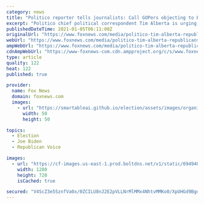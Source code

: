 ```yaml
---
category: news
title: "Politico reporter tells journalists: Call GOPers objecting to Biden win 'radicals', 'extremists'"
excerpt: "Politico chief political correspondent Tim Alberta is urging other journalists to refrain from characterizing any Republican who supports President Trump's ongoing efforts to challenge the results of the 2020 presidential election as a \"conservative."
publishedDateTime: 2021-01-05T06:11:00Z
originalUrl: "https://www.foxnews.com/media/politico-tim-alberta-republicans-radicals-extremists"
webUrl: "https://www.foxnews.com/media/politico-tim-alberta-republicans-radicals-extremists"
ampWebUrl: "https://www.foxnews.com/media/politico-tim-alberta-republicans-radicals-extremists.amp"
cdnAmpWebUrl: "https://www-foxnews-com.cdn.ampproject.org/c/s/www.foxnews.com/media/politico-tim-alberta-republicans-radicals-extremists.amp"
type: article
quality: 122
heat: 122
published: true

provider:
  name: Fox News
  domain: foxnews.com
  images:
    - url: "https://smartableai.github.io/election/assets/images/organizations/foxnews.com-50x50.jpg"
      width: 50
      height: 50

topics:
  - Election
  - Joe Biden
  - Republican Voice

images:
  - url: "https://cf-images.us-east-1.prod.boltdns.net/v1/static/694940094001/b35a2672-345b-40da-8e02-a17c39c4dd36/5f64718e-370f-4ef4-9f1b-4ff1343125df/1280x720/match/image.jpg"
    width: 1280
    height: 720
    isCached: true

secured: "V4ScZ3e5SznfVa0x/0ZCILU8nJ2E2pVLLNrMlMMx4NhtvMMKo0/XpUHGd9BgdJGhWlxJh062p3hPwuVJil/HnYfSYbpGfaYWtOdql/J0YU7PVXHprNRkNI5/PKtAjXtKK/aSUPbGjbpeexY0cTPDXuokRbjBQDqMdMAFNK00cfuquCY03R67oL4tBEHLmQ7Lxj5zCUkoau0C3rY49xgWVpffysX5IsHgUFh3tu/g36OKnn8LtLudi4kSXy1tIrkghDgrG+nufAcCqoKKce/0zu0vgqYizvi61RkmW1jhVXqVSfnBQ3oaKZVURou/2cjeROoUmCnyeascuHQCpk2QlKOhW41ntR9C/o2N7YAf/H4=;T/vOpgdpTNC4Z9+kFV721Q=="
---
```


